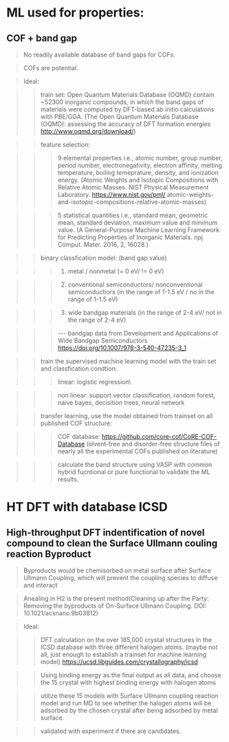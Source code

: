 # ML used for properties:

## COF + band gap

> No readily available database of band gaps for COFs.

> COFs are potential.

> Ideal:

>> train set: Open Quantum Materials Database (OQMD) contain ~52300 inorganic compounds, in which the band gaps of materials were computed by DFT-based ab initio calculations with PBE/GGA. (The Open Quantum Materials Database (OQMD): assessing the accuracy of DFT formation energies http://www.oqmd.org/download/)

>> feature selection: 

>>> 9 elemental properties i.e., atomic number, group number, period number, electronegativity, electron affinity, melting temperature, boiling temeprature, density, and ionization energy. (Atomic Weights and Isotopic Compositions with Relative Atomic Masses. NIST Physical Measurement Laboratory. https://www.nist.gov/pml/ atomic-weights-and-isotopic-compositions-relative-atomic-masses)

>>> 5 statistical quantities i.e., standard mean, geometric mean, standard deviation, maximum value and minimum value. (A General-Purpose Machine Learning Framework for Predicting Properties of Inorganic Materials. npj Comput. Mater. 2016, 2, 16028.)

>> binary classfication model: (band gap value)

>>> 1. metal / nonmetal (= 0 eV/ != 0 eV)

>>> 2. conventional semiconductors/ nonconventional semiconductiors (in the range of 1-1.5 eV / no in the range of 1-1.5 eV)

>>> 3. wide bandgap materials (in the range of 2-4 eV/ not in the range of 2-4 eV)

>>> --- bandgap data from Development and Applications of Wide Bandgap Semiconductors https://doi.org/10.1007/978-3-540-47235-3_1

>> train the supervised machine learning model with the train set and classfication condtion:

>>> linear: logistic regression\

>>> non linear: support vector classification, random forest, naive bayes, decisition trees, neural network

>> transfer learning, use the model obtained from trainset on all published COF structure:

>>> COF database: https://github.com/core-cof/CoRE-COF-Database (olvent-free and disorder-free structure files of nearly all the experimental COFs published on literature)

>>> calculate the band structure using VASP with common hybrid fucntional or pure functional to validate the ML results.


# HT DFT with database ICSD

## High-throughput DFT indentification of novel compound to clean the Surface Ullmann couling reaction Byproduct

> Byproducts would be chemisorbed on metal surface after Surface Ullmann Coupling, which will prevent the coupling species to diffuse and interact

> Anealing in H2 is the present method(Cleaning up after the Party: Removing the byproducts of On-Surface Ullmann Coupling. DOI: 10.1021/acsnano.9b03812)

> Ideal:

>> DFT calculation on the over 185,000 crystal structures in the ICSD database with three different halogen atoms. (maybe not all, just enough to establish a trainset for machine learning model) https://ucsd.libguides.com/crystallography/icsd

>> Using binding energy as the final output as all data, and choose the 15 crystal with highest binding energy with halogen atoms

>> utilize these 15 models with Surface Ullmann coupling reaction model and run MD to see whether the halogen atoms will be adsorbed by the chosen crystal after being adsorbed by metal surface.

>> validated with experiment if there are candidates.
